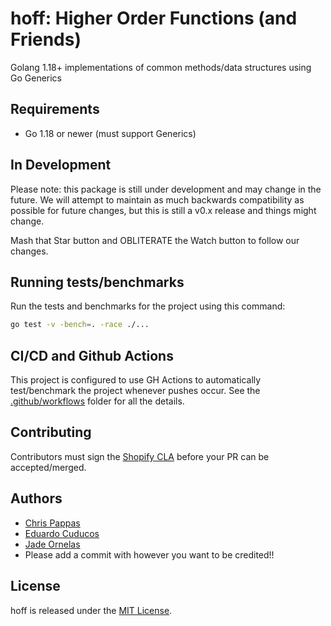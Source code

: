 # hoff: Higher Order Functions (and Friends)

Golang 1.18+ implementations of common methods/data structures using Go Generics

## Requirements

- Go 1.18 or newer (must support Generics)

## In Development

Please note: this package is still under development and may change in the future. We will attempt to maintain as much
backwards compatibility as possible for future changes, but this is still a v0.x release and things might change.

Mash that Star button and OBLITERATE the Watch button to follow our changes.

## Running tests/benchmarks

Run the tests and benchmarks for the project using this command:

```bash
go test -v -bench=. -race ./...
```

## CI/CD and Github Actions

This project is configured to use GH Actions to automatically test/benchmark the project whenever pushes occur.
See the [.github/workflows](./.github/workflows) folder for all the details.

## Contributing

Contributors must sign the [Shopify CLA](https://cla.shopify.com/) before your PR can be accepted/merged.

## Authors

- [Chris Pappas](https://github.com/chrispappas)
- [Eduardo Cuducos](https://github.com/cuducos)
- [Jade Ornelas](https://github.com/yknx4)
- Please add a commit with however you want to be credited!!

## License

hoff is released under the [MIT License](https://opensource.org/licenses/MIT).

